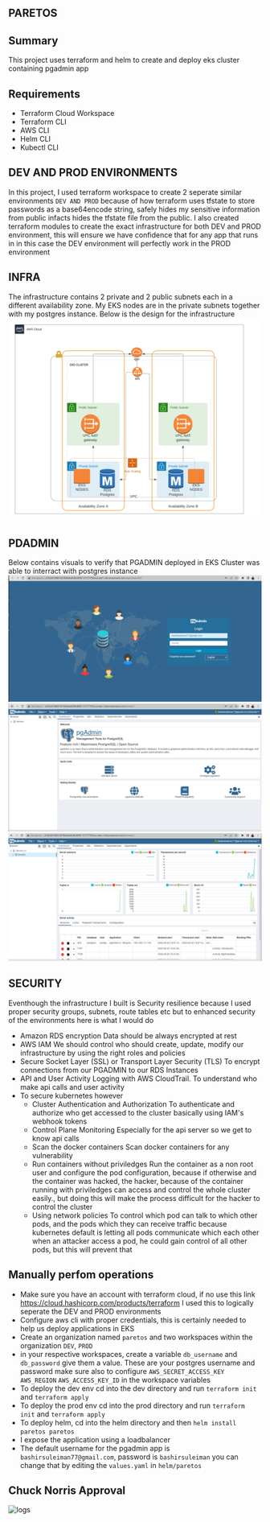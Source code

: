 ## PARETOS 


## Summary
 This project uses terraform and helm to create and deploy eks cluster containing pgadmin app

## Requirements
* Terraform Cloud Workspace
* Terraform CLI
* AWS CLI
* Helm CLI
* Kubectl CLI


## DEV AND PROD ENVIRONMENTS
  In this project, I used terraform workspace to create 2 seperate similar environments `DEV AND PROD`  because of how terraform uses tfstate to store passwords as a base64encode string,  safely hides my sensitive information from public infacts hides the tfstate file from the public. I also created terraform modules to create the exact infrastructure for both DEV and PROD environment, this will ensure we have confidence that for any app that runs in in this case the DEV environment will perfectly work in the PROD environment


## INFRA
 The infrastructure contains 2 private and 2 public subnets each in a different availability zone. My EKS nodes are in the private subnets together with my postgres instance. Below is the design for the infrastructure
 ![infra_chart](./infra.png?raw=true "Title")  


## PDADMIN
 Below contains visuals to verify that PGADMIN deployed in EKS Cluster was able to interract with postgres instance
 ![pgadmin](./pgadmin.png?raw=true "pgadmin") 
 ![pgadminh](./homepage.png?raw=true "pgadmin") 
 ![pgadminh](./database.png?raw=true "pgadmin")   


## SECURITY
  Eventhough the infrastructure I built is Security resilience because I used proper security groups, subnets, route tables etc but to enhanced security of the environments here is what I would do
  * Amazon RDS encryption
  Data should be always encrypted at rest
  * AWS IAM 
  We should control who should create, update, modify our infrastructure by using the right roles and policies
  * Secure Socket Layer (SSL) or Transport Layer Security (TLS)
  To encrypt connections from our PGADMIN to our RDS Instances
  * API and User Activity Logging with AWS CloudTrail.
  To understand who make api calls and user activity
  * To secure kubernetes however
    * Cluster Authentication and Authorization
      To authenticate and authorize who get accessed to the cluster basically using IAM's webhook tokens
    * Control Plane Monitoring
      Especially for the api server so we get to know api calls
    * Scan the docker containers
      Scan docker containers for any vulnerability
    * Run containers without priviledges
      Run the container as a non root user and configure the pod configuration, because if otherwise and the container was hacked, the hacker, because of the container running with priviledges can access and control the whole cluster easily., but doing this will make the process difficult for the hacker to control the cluster
    * Using network policies
      To control which pod can talk to which other pods, and the pods which they can receive traffic because kubernetes default is letting all pods communicate which each other when an attacker access a pod, he could gain control of all other pods, but this will prevent that

## Manually perfom operations
  * Make sure you have an account with terraform cloud, if no use this link https://cloud.hashicorp.com/products/terraform I used this to    logically seperate the DEV and PROD environments
  * Configure aws cli with proper credentials, this is certainly needed to help us deploy applications in EKS
  * Create an organization named `paretos` and two workspaces within the organization `DEV`, `PROD`
  * in your respective workspaces, create a variable `db_username` and `db_password` give them a value. These are your postgres username and password make sure also to configure `AWS_SECRET_ACCESS_KEY` `AWS_REGION` `AWS_ACCESS_KEY_ID` in the workspace variables
  * To deploy the dev env cd into the dev directory and run `terraform init` and `terraform apply`
  * To deploy the prod env cd into the prod directory and run `terraform init` and `terraform apply`
  * To deploy helm, cd into the helm directory and then `helm install paretos paretos`
  * I expose the application using a loadbalancer
  * The default username for the pgadmin app is `bashirsuleiman77@gmail.com`, password is `bashirsuleiman` you can change that by editing the `values.yaml` in `helm/paretos` 




## Chuck Norris Approval
![logs](./chuck-norris-approves.gif?raw=true "Title") 
